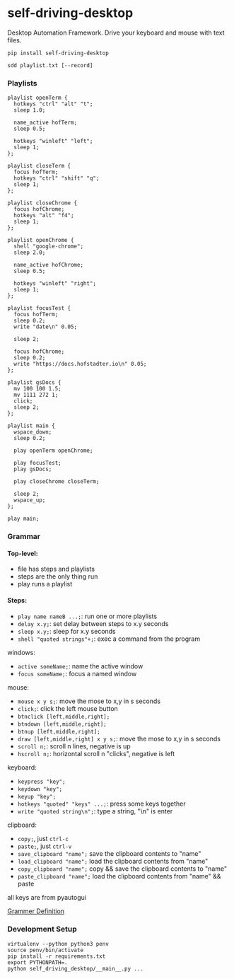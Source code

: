 # self-driving-desktop

Desktop Automation Framework.
Drive your keyboard and mouse with text files.

```
pip install self-driving-desktop

sdd playlist.txt [--record]
```

### Playlists

```
playlist openTerm {
  hotkeys "ctrl" "alt" "t";
  sleep 1.0;

  name_active hofTerm;
  sleep 0.5;

  hotkeys "winleft" "left";
  sleep 1;
};

playlist closeTerm {
  focus hofTerm;
  hotkeys "ctrl" "shift" "q";
  sleep 1;
};

playlist closeChrome {
  focus hofChrome;
  hotkeys "alt" "f4";
  sleep 1;
};

playlist openChrome {
  shell "google-chrome";
  sleep 2.0;

  name_active hofChrome;
  sleep 0.5;

  hotkeys "winleft" "right";
  sleep 1;
};

playlist focusTest {
  focus hofTerm;
  sleep 0.2;
  write "date\n" 0.05;

  sleep 2;

  focus hofChrome;
  sleep 0.2;
  write "https://docs.hofstadter.io\n" 0.05;
};

playlist gsDocs {
  mv 100 100 1.5;
  mv 1111 272 1;
  click;
  sleep 2;
};

playlist main {
  wspace_down;
  sleep 0.2;

  play openTerm openChrome;

  play focusTest;
  play gsDocs;

  play closeChrome closeTerm;

  sleep 2;
  wspace_up;
};

play main;
```

### Grammar

#### Top-level:

- file has steps and playlists
- steps are the only thing run
- play runs a playlist

#### Steps:

- `play name nameB ...;`: run one or more playlists
- `delay x.y;`: set delay between steps to x.y seconds
- `sleep x.y;`: sleep for x.y seconds
- `shell "quoted strings"+;`: exec a command from the program

windows:

- `active someName;`: name the active window
- `focus someName;`: focus a named window

mouse:

- `mouse x y s;`: move the mose to x,y in s seconds
- `click;`: click the left mouse button
- `btnclick [left,middle,right];`
- `btndown [left,middle,right];`
- `btnup [left,middle,right];`
- `draw [left,middle,right] x y s;`: move the mose to x,y in s seconds
- `scroll n;`: scroll n lines, negative is up
- `hscroll n;`: horizontal scroll n "clicks", negative is left

keyboard:

- `keypress "key";`
- `keydown "key";`
- `keyup "key";`
- `hotkeys "quoted" "keys" ...;`: press some keys together
- `write "quoted string\n";`: type a string, "\n" is enter

clipboard:

- `copy;`, just `ctrl-c`
- `paste;`, just `ctrl-v`
- `save_clipboard "name";` save the clipboard contents to "name"
- `load_clipboard "name";` load the clipboard contents from "name"
- `copy_clipboard "name";` copy && save the clipboard contents to "name"
- `paste_clipboard "name";` load the clipboard contents from "name" && paste

all keys are from pyautogui

[Grammer Definition](./self_driving_desktop/grammar.py)

### Development Setup

```
virtualenv --python python3 penv
source penv/bin/activate
pip install -r requirements.txt
export PYTHONPATH=.
python self_driving_desktop/__main__.py ...
```

